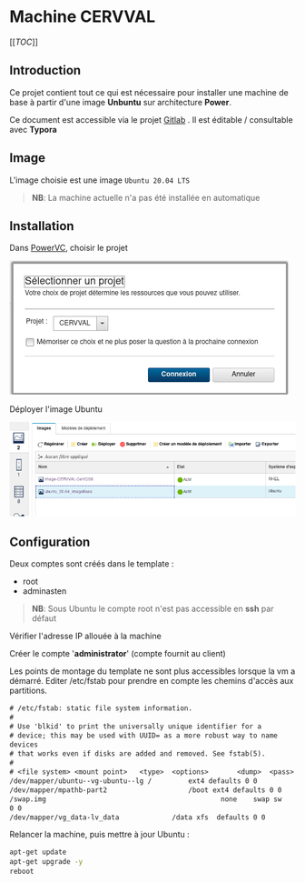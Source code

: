 # Machine CERVVAL

[[_TOC_]]

## Introduction

Ce projet contient tout ce qui est nécessaire pour installer une machine de base à partir d'une image **Unbuntu** sur architecture **Power**.

Ce document est accessible via le projet [Gitlab](https://gitlab.infra.asten/snoel/vm-power8) . Il est éditable /  consultable avec **Typora**

## Image

L'image choisie est une image `Ubuntu 20.04 LTS`

> **NB**: La machine actuelle n'a pas été installée en automatique

## Installation 

Dans [PowerVC](https://powervc01.asten.asten/powervc/login.html), choisir le projet 

![Projet](README/image-20210616115357114.png)

Déployer l'image Ubuntu

![Ubuntu](README/image-20210616115700267.png)

## Configuration

Deux comptes sont créés dans le template : 

- root
- adminasten

> **NB**: Sous Ubuntu le compte root n'est pas accessible en **ssh** par défaut

Vérifier l'adresse IP allouée à la machine

Créer le compte '**administrator**' (compte fournit au client)

Les points de montage du template ne sont plus accessibles lorsque la vm a démarré. Editer /etc/fstab pour prendre en compte les chemins d'accès aux partitions.

```fstab
# /etc/fstab: static file system information.
#
# Use 'blkid' to print the universally unique identifier for a
# device; this may be used with UUID= as a more robust way to name devices
# that works even if disks are added and removed. See fstab(5).
#
# <file system> <mount point>   <type>  <options>       <dump>  <pass>
/dev/mapper/ubuntu--vg-ubuntu--lg / 		ext4 defaults 0 0
/dev/mapper/mpathb-part2 					/boot ext4 defaults 0 0
/swap.img       									none	swap sw     	0 0
/dev/mapper/vg_data-lv_data 			/data xfs  defaults 0 0
```

Relancer la machine, puis mettre à jour Ubuntu :

```bash
apt-get update
apt-get upgrade -y
reboot
```

